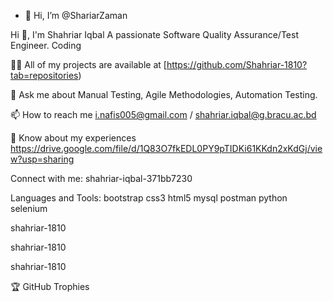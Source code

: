 - 👋 Hi, I’m @ShariarZaman

Hi 👋, I'm Shahriar Iqbal
A passionate Software Quality Assurance/Test Engineer.
Coding

👨‍💻 All of my projects are available at [https://github.com/Shahriar-1810?tab=repositories)

💬 Ask me about Manual Testing, Agile Methodologies, Automation Testing.

📫 How to reach me i.nafis005@gmail.com / shahriar.iqbal@g.bracu.ac.bd

📄 Know about my experiences https://drive.google.com/file/d/1Q83O7fkEDL0PY9pTIDKi61KKdn2xKdGj/view?usp=sharing

Connect with me:
shahriar-iqbal-371bb7230

Languages and Tools:
bootstrap css3 html5 mysql postman python selenium

shahriar-1810

 shahriar-1810

shahriar-1810

🏆 GitHub Trophies
